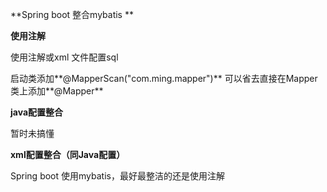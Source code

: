 **Spring boot 整合mybatis **

**使用注解**

使用注解或xml 文件配置sql

启动类添加**@MapperScan("com.ming.mapper")** 可以省去直接在Mapper类上添加**@Mapper** 



**java配置整合**

暂时未搞懂

**xml配置整合（同Java配置）**



Spring boot 使用mybatis，最好最整洁的还是使用注解